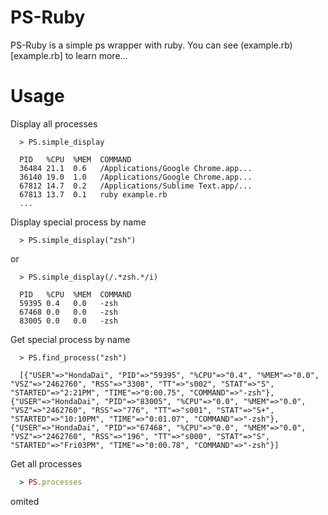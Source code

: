 
# PS-Ruby

PS-Ruby is a simple ps wrapper with ruby. You can see (example.rb)[example.rb] to learn more...

# Usage


Display all processes

```
  > PS.simple_display
```

```
  PID   %CPU  %MEM  COMMAND
  36484 21.1  0.6   /Applications/Google Chrome.app...
  36140 19.0  1.0   /Applications/Google Chrome.app...
  67812 14.7  0.2   /Applications/Sublime Text.app/...
  67813 13.7  0.1   ruby example.rb
  ...
```

Display special process by name

```
  > PS.simple_display("zsh")
```

or 

```
  > PS.simple_display(/.*zsh.*/i)
```

```
  PID   %CPU  %MEM  COMMAND
  59395 0.4   0.0   -zsh
  67468 0.0   0.0   -zsh
  83005 0.0   0.0   -zsh
```

Get special process by name


```
  > PS.find_process("zsh")
```

```
  [{"USER"=>"HondaDai", "PID"=>"59395", "%CPU"=>"0.4", "%MEM"=>"0.0", "VSZ"=>"2462760", "RSS"=>"3308", "TT"=>"s002", "STAT"=>"S", "STARTED"=>"2:21PM", "TIME"=>"0:00.75", "COMMAND"=>"-zsh"}, {"USER"=>"HondaDai", "PID"=>"83005", "%CPU"=>"0.0", "%MEM"=>"0.0", "VSZ"=>"2462760", "RSS"=>"776", "TT"=>"s001", "STAT"=>"S+", "STARTED"=>"10:10PM", "TIME"=>"0:01.07", "COMMAND"=>"-zsh"}, {"USER"=>"HondaDai", "PID"=>"67468", "%CPU"=>"0.0", "%MEM"=>"0.0", "VSZ"=>"2462760", "RSS"=>"196", "TT"=>"s000", "STAT"=>"S", "STARTED"=>"Fri03PM", "TIME"=>"0:00.78", "COMMAND"=>"-zsh"}]
```

Get all processes

```ruby
  > PS.processes
```

omited
